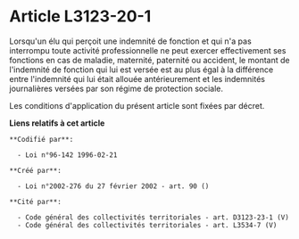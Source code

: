 # Article L3123-20-1

Lorsqu'un élu qui perçoit une indemnité de fonction et qui n'a pas interrompu toute activité professionnelle ne peut exercer
effectivement ses fonctions en cas de maladie, maternité, paternité ou accident, le montant de l'indemnité de fonction qui
lui est versée est au plus égal à la différence entre l'indemnité qui lui était allouée antérieurement et les indemnités
journalières versées par son régime de protection sociale.

Les conditions d'application du présent article sont fixées par décret.

**Liens relatifs à cet article**

	**Codifié par**:

	  - Loi n°96-142 1996-02-21

	**Créé par**:

	  - Loi n°2002-276 du 27 février 2002 - art. 90 ()

	**Cité par**:

	  - Code général des collectivités territoriales - art. D3123-23-1 (V)
	  - Code général des collectivités territoriales - art. L3534-7 (V)
